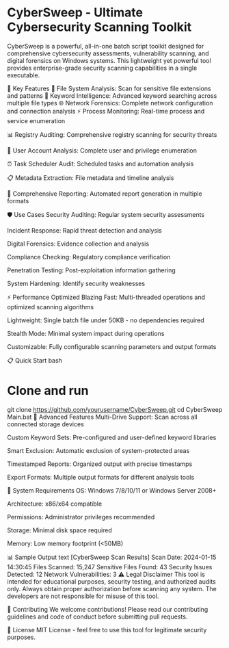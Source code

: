 # CyberSweep - Ultimate Cybersecurity Scanning Toolkit

CyberSweep is a powerful, all-in-one batch script toolkit designed for comprehensive cybersecurity assessments, vulnerability scanning, and digital forensics on Windows systems. This lightweight yet powerful tool provides enterprise-grade security scanning capabilities in a single executable.

🚀 Key Features
  📁 File System Analysis: Scan for sensitive file extensions and patterns
  🔑 Keyword Intelligence: Advanced keyword searching across multiple file types
  🌐 Network Forensics: Complete network configuration and connection analysis
  ⚡ Process Monitoring: Real-time process and service enumeration
  
  📊 Registry Auditing: Comprehensive registry scanning for security threats
  
  👥 User Account Analysis: Complete user and privilege enumeration
  
  ⏰ Task Scheduler Audit: Scheduled tasks and automation analysis
  
  📋 Metadata Extraction: File metadata and timeline analysis
  
  📝 Comprehensive Reporting: Automated report generation in multiple formats

🛡️ Use Cases
Security Auditing: Regular system security assessments

Incident Response: Rapid threat detection and analysis

Digital Forensics: Evidence collection and analysis

Compliance Checking: Regulatory compliance verification

Penetration Testing: Post-exploitation information gathering

System Hardening: Identify security weaknesses

⚡ Performance Optimized
Blazing Fast: Multi-threaded operations and optimized scanning algorithms

Lightweight: Single batch file under 50KB - no dependencies required

Stealth Mode: Minimal system impact during operations

Customizable: Fully configurable scanning parameters and output formats

📋 Quick Start
bash
# Clone and run
git clone https://github.com/yourusername/CyberSweep.git
cd CyberSweep
Main.bat
🎯 Advanced Features
Multi-Drive Support: Scan across all connected storage devices

Custom Keyword Sets: Pre-configured and user-defined keyword libraries

Smart Exclusion: Automatic exclusion of system-protected areas

Timestamped Reports: Organized output with precise timestamps

Export Formats: Multiple output formats for different analysis tools

🔧 System Requirements
OS: Windows 7/8/10/11 or Windows Server 2008+

Architecture: x86/x64 compatible

Permissions: Administrator privileges recommended

Storage: Minimal disk space required

Memory: Low memory footprint (<50MB)

📊 Sample Output
text
[CyberSweep Scan Results]
Scan Date: 2024-01-15 14:30:45
Files Scanned: 15,247
Sensitive Files Found: 43
Security Issues Detected: 12
Network Vulnerabilities: 3
⚠️ Legal Disclaimer
This tool is intended for educational purposes, security testing, and authorized audits only. Always obtain proper authorization before scanning any system. The developers are not responsible for misuse of this tool.

🤝 Contributing
We welcome contributions! Please read our contributing guidelines and code of conduct before submitting pull requests.

📄 License
MIT License - feel free to use this tool for legitimate security purposes.
